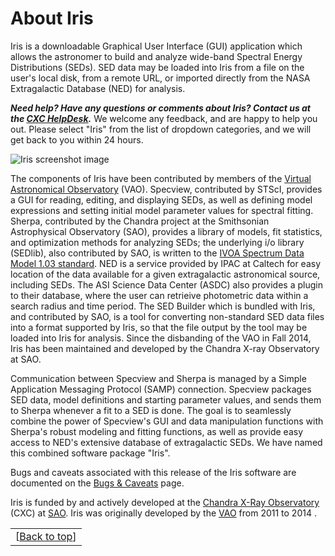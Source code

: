 # About Iris

Iris is a downloadable Graphical User Interface (GUI) application which allows the astronomer to build and analyze wide-band Spectral Energy Distributions (SEDs). SED data may be loaded into Iris from a file on the user's local disk, from a remote URL, or imported directly from the NASA Extragalactic Database (NED) for analysis.

<!-- TODO: wrap in some color. Make it stand out. -->
***Need help? Have any questions or comments about Iris? Contact us at the [CXC HelpDesk][helpdesk].*** We welcome any feedback, and are happy to help you out. Please select "Iris" from the list of dropdown categories, and we will get back to you within 24 hours.


![Iris screenshot image](./imgs/intro_screen_wtext_small.jpg)

The components of Iris have been contributed by members of the [Virtual Astronomical Observatory][vao] (VAO). Specview, contributed by STScI, provides a GUI for reading, editing, and displaying SEDs, as well as defining model expressions and setting initial model parameter values for spectral fitting. Sherpa, contributed by the Chandra project at the Smithsonian Astrophysical Observatory (SAO), provides a library of models, fit statistics, and optimization methods for analyzing SEDs; the underlying i/o library (SEDlib), also contributed by SAO, is written to the [IVOA Spectrum Data Model 1.03 standard][specdm]. NED is a service provided by IPAC at Caltech for easy location of the data available for a given extragalactic astronomical source, including SEDs. The ASI Science Data Center (ASDC) also provides a plugin to their database, where the user can retrieive photometric data within a search radius and time period. The SED Builder which is bundled with Iris, and contributed by SAO, is a tool for converting non-standard SED data files into a format supported by Iris, so that the file output by the tool may be loaded into Iris for analysis. Since the disbanding of the VAO in Fall 2014, Iris has been maintained and developed by the Chandra X-ray Observatory at SAO.

Communication between Specview and Sherpa is managed by a Simple Application Messaging Protocol (SAMP) connection. Specview packages SED data, model definitions and starting parameter values, and sends them to Sherpa whenever a fit to a SED is done. The goal is to seamlessly combine the power of Specview's GUI and data manipulation functions with Sherpa's robust modeling and fitting functions, as well as provide easy access to NED's extensive database of extragalactic SEDs. We have named this combined software package "Iris".

Bugs and caveats associated with this release of the Iris software are documented on the [Bugs & Caveats][bugs] page.

Iris is funded by and actively developed at the [Chandra X-Ray Observatory][cxc] (CXC) at [SAO][sao]. Iris was originally developed by the [VAO][vao] from 2011 to 2014 .

|   |
|--:|
|[[Back to top][top]]|


<!-- external links -->
[specdm]: http://www.ivoa.net/Documents/REC/DM/SpectrumDM-20071029.html "IVOA Spectrum Data Model"
[vao]: http://usvao.org "Virtual Astronomical Observatory"
[sao]: http://cfa.harvard.edu/sao "Smithsonian Astrophysical Observatory"

<!-- threads -->
[sedstacker]: 		../../threads/science/sedstacker/index.html "SED Stacker"
[science]: 			../../threads/science/index.html "Shift, Interpolate, and Integrate"
[entry]: 			../../threads/entry/index.html "Loading SED Data into Iris"
[fit]: 				../../threads/fit/index.html "Modeling and Fiting SED Data"
[importer]: 		../../threads/importer/index.html "Building and Managing SEDs"
[plot]: 			../../threads/plot/index.html "Visualizing SED Data"
[analysis]: 		../../threads/analysis/index.html "Analyzing SED Data in Iris"
[save]: 			../../threads/save/index.html "Saving SED Data"
[sdk]: 				../../threads/sdk/index.html "Developing Plugins: the Iris Software Development Kit"
[plugin_manager]: 	../../threads/plugin_manager/index.html "Plugin Manager"

<!-- extras (Iris models) -->
[brokenpowerlaw]:   ../../references/models.html#brokenpowerlaw "brokenpowerlaw"
[blackbody]:		../../references/models.html#blackbody "blackbody"

<!-- reference files -->
[download]: 		../../download/index.html "Download and Installation"
[smoke_test]: 		../../download/smoke_tests.html "Smoke Test"
[macosx105]:		../../download/macosx_test.html "Mac OS X 10.5 Download Instructions"
[download_trouble]: ../../bugs/smoke.html
[supported_files]: 	../../references/importer_files.html
[models]: 			../../references/models.html
[faq]: 				../../faq/index.html "FAQs"
[releasenotes]: 	../../releasenotes/index.html "Release Notes"
[publications]: 	../../publications/index.html "Iris Publications"
[bugs]: 			../../bugs/index.html "Bugs and Caveats"

<!-- CXC links -->
[helpdesk]:			/helpdesk/ "CXC HelpDesk"
[sao]:				http://cfa.harvard.edu/sao "Smithsonian Astrophysical Observatory"
[cxc]:				/ "Chandra X-Ray Observatory"
[sherpa]:			/sherpa/ "Sherpa"

<!-- Navigation -->
[toc]:				#toc
[top]:      		#top